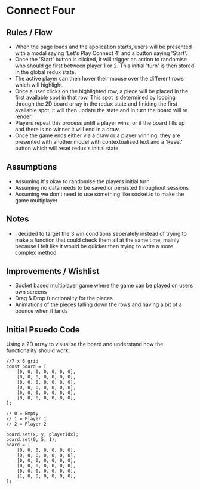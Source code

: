 # Connect Four

## Rules / Flow
- When the page loads and the application starts, users will be presented with a modal saying 'Let's Play Connect 4' and a button saying 'Start'.
- Once the 'Start' button is clicked, it will trigger an action to randomise who should go first between player 1 or 2. This initial 'turn' is then stored in the global redux state.
- The active player can then hover their mouse over the different rows which will highlight.
- Once a user clicks on the highlighted row, a piece will be placed in the first available spot in that row. This spot is determined by looping through the 2D board array in the redux state and finiding the first available spot, it will then update the state and in turn the board will re render.
- Players repeat this process untill a player wins, or if the board fills up and there is no winner it will end in a draw.
- Once the game ends either via a draw or a player winning, they are presented with another model with contextualised text and a 'Reset' button which will reset redux's initial state.

## Assumptions
- Assuming it's okay to randomise the players initial turn
- Assuming no data needs to be saved or persisted throughout sessions
- Assuming we don't need to use something like socket.io to make the game multiplayer

## Notes
- I decided to target the 3 win conditions seperately instead of trying to make a function that could check them all at the same time, mainly because I felt like it would be quicker then trying to write a more complex method.

## Improvements / Wishlist
- Socket based multiplayer game where the game can be played on users own screens
- Drag & Drop functionality for the pieces
- Animations of the pieces falling down the rows and having a bit of a bounce when it lands

## Initial Psuedo Code
Using a 2D array to visualise the board and understand how the functionality should work.

```
//7 x 6 grid
const board = [
    [0, 0, 0, 0, 0, 0, 0],
    [0, 0, 0, 0, 0, 0, 0],
    [0, 0, 0, 0, 0, 0, 0],
    [0, 0, 0, 0, 0, 0, 0],
    [0, 0, 0, 0, 0, 0, 0],
    [0, 0, 0, 0, 0, 0, 0],
];

// 0 = Empty
// 1 = Player 1
// 2 = Player 2

board.set(x, y, playerIdx);
board.set(0, 5, 1);
board = [
    [0, 0, 0, 0, 0, 0, 0],
    [0, 0, 0, 0, 0, 0, 0],
    [0, 0, 0, 0, 0, 0, 0],
    [0, 0, 0, 0, 0, 0, 0],
    [0, 0, 0, 0, 0, 0, 0],
    [1, 0, 0, 0, 0, 0, 0],
];
```